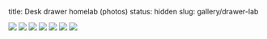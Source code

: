 title: Desk drawer homelab (photos)
status: hidden
slug: gallery/drawer-lab


[![][closed-thumb]][closed]
[![][open-thumb]][open]
[![][maintenance-thumb]][maintenance]
[![][front-thumb]][front]
[![][back-thumb]][back]
[![][side-thumb]][side]
[![][upended-thumb]][upended]


[closed]: {static}/resources/drawer/img/01-closed.jpg
[closed-thumb]: {static}/resources/drawer/thumb/01-closed.jpg
[open]: {static}/resources/drawer/img/02-open.jpg
[open-thumb]: {static}/resources/drawer/thumb/02-open.jpg
[maintenance]: {static}/resources/drawer/img/03-maintenance.jpg
[maintenance-thumb]: {static}/resources/drawer/thumb/03-maintenance.jpg
[front]: {static}/resources/drawer/img/04-front.jpg
[front-thumb]: {static}/resources/drawer/thumb/04-front.jpg
[back]: {static}/resources/drawer/img/05-back.jpg
[back-thumb]: {static}/resources/drawer/thumb/05-back.jpg
[side]: {static}/resources/drawer/img/06-side.jpg
[side-thumb]: {static}/resources/drawer/thumb/06-side.jpg
[upended]: {static}/resources/drawer/img/07-upended.jpg
[upended-thumb]: {static}/resources/drawer/thumb/07-upended.jpg

